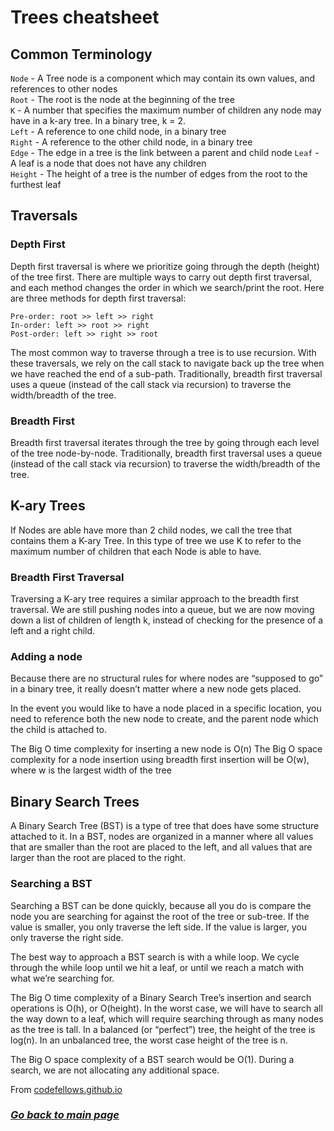 # Trees cheatsheet

## Common Terminology

`Node` - A Tree node is a component which may contain its own values, and references to other nodes  
`Root` - The root is the node at the beginning of the tree  
`K` - A number that specifies the maximum number of children any node may have in a k-ary tree. In a binary tree, k = 2.  
`Left` - A reference to one child node, in a binary tree  
`Right` - A reference to the other child node, in a binary tree  
`Edge` - The edge in a tree is the link between a parent and child node 
`Leaf` - A leaf is a node that does not have any children  
`Height` - The height of a tree is the number of edges from the root to the furthest leaf  

## Traversals

### Depth First

Depth first traversal is where we prioritize going through the depth (height) of the tree first. There are multiple ways to carry out depth first traversal, and each method changes the order in which we search/print the root. Here are three methods for depth first traversal:

`Pre-order: root >> left >> right`  
`In-order: left >> root >> right`  
`Post-order: left >> right >> root`  

The most common way to traverse through a tree is to use recursion. With these traversals, we rely on the call stack to navigate back up the tree when we have reached the end of a sub-path.
Traditionally, breadth first traversal uses a queue (instead of the call stack via recursion) to traverse the width/breadth of the tree.

### Breadth First

Breadth first traversal iterates through the tree by going through each level of the tree node-by-node. Traditionally, breadth first traversal uses a queue (instead of the call stack via recursion) to traverse the width/breadth of the tree.

## K-ary Trees

If Nodes are able have more than 2 child nodes, we call the tree that contains them a K-ary Tree. In this type of tree we use K to refer to the maximum number of children that each Node is able to have.

### Breadth First Traversal

Traversing a K-ary tree requires a similar approach to the breadth first traversal. We are still pushing nodes into a queue, but we are now moving down a list of children of length k, instead of checking for the presence of a left and a right child.

### Adding a node

Because there are no structural rules for where nodes are “supposed to go” in a binary tree, it really doesn’t matter where a new node gets placed.

In the event you would like to have a node placed in a specific location, you need to reference both the new node to create, and the parent node which the child is attached to.

The Big O time complexity for inserting a new node is O(n)
The Big O space complexity for a node insertion using breadth first insertion will be O(w), where w is the largest width of the tree

## Binary Search Trees

A Binary Search Tree (BST) is a type of tree that does have some structure attached to it. In a BST, nodes are organized in a manner where all values that are smaller than the root are placed to the left, and all values that are larger than the root are placed to the right.

### Searching a BST

Searching a BST can be done quickly, because all you do is compare the node you are searching for against the root of the tree or sub-tree. If the value is smaller, you only traverse the left side. If the value is larger, you only traverse the right side.

The best way to approach a BST search is with a while loop. We cycle through the while loop until we hit a leaf, or until we reach a match with what we’re searching for.

The Big O time complexity of a Binary Search Tree’s insertion and search operations is O(h), or O(height). In the worst case, we will have to search all the way down to a leaf, which will require searching through as many nodes as the tree is tall. In a balanced (or “perfect”) tree, the height of the tree is log(n). In an unbalanced tree, the worst case height of the tree is n.

The Big O space complexity of a BST search would be O(1). During a search, we are not allocating any additional space.

From [codefellows.github.io](https://codefellows.github.io/common_curriculum/data_structures_and_algorithms/Code_401/class-15/resources/Trees.html) 


### [_Go back to main page_](README.md)